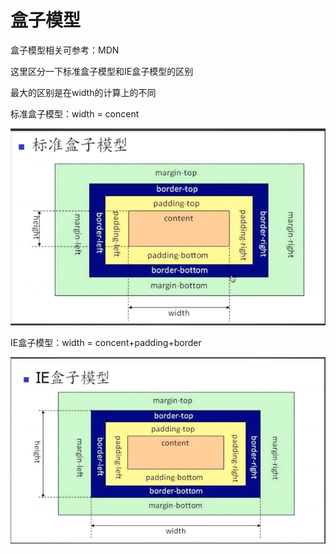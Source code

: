 # 盒子模型

盒子模型相关可参考：MDN

这里区分一下标准盒子模型和IE盒子模型的区别

最大的区别是在width的计算上的不同

标准盒子模型：width = concent


![标准盒子模型](img/标准盒子模型.png)


IE盒子模型：width = concent+padding+border

![ie盒子模型](img/ie盒子模型.png)

